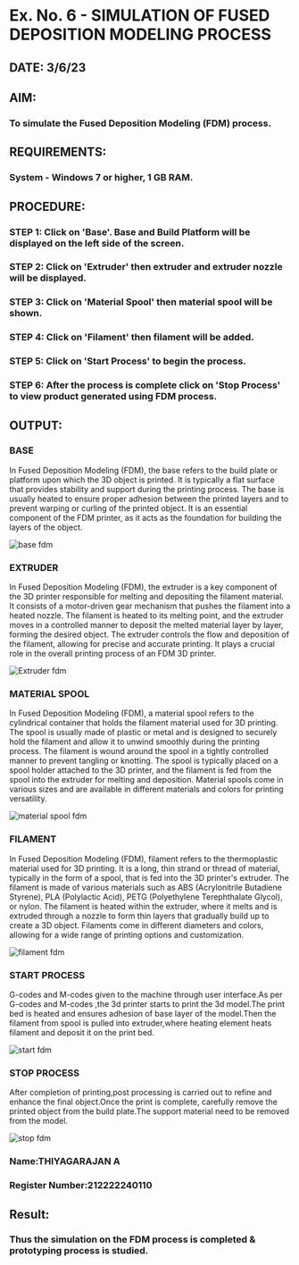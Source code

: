 # Ex. No. 6 - SIMULATION OF FUSED DEPOSITION MODELING PROCESS

## DATE: 3/6/23
## AIM:
### To simulate the Fused Deposition Modeling (FDM) process.

## REQUIREMENTS:
### System - Windows 7 or higher, 1 GB RAM.

## PROCEDURE:
### STEP 1: Click on 'Base'. Base and Build Platform will be displayed on the left side of the screen.
### STEP 2: Click on 'Extruder' then extruder and extruder nozzle will be displayed.
### STEP 3: Click on 'Material Spool' then material spool will be shown.
### STEP 4: Click on 'Filament' then filament will be added.
### STEP 5: Click on 'Start Process' to begin the process.
### STEP 6: After the process is complete click on 'Stop Process' to view product generated using FDM process.

## OUTPUT:
### BASE
In Fused Deposition Modeling (FDM), the base refers to the build plate or platform upon which the 3D object is printed. It is typically a flat surface that provides stability and support during the printing process. The base is usually heated to ensure proper adhesion between the printed layers and to prevent warping or curling of the printed object. It is an essential component of the FDM printer, as it acts as the foundation for building the layers of the object.

![base fdm](https://github.com/Saravana-kumar369/Ex.-No---6.-SIMULATION-OF-FUSED-DEPOSITION-MODELING-PROCESS/assets/117925254/598f3204-c419-478a-99c0-ec5dd0546517)


### EXTRUDER
In Fused Deposition Modeling (FDM), the extruder is a key component of the 3D printer responsible for melting and depositing the filament material. It consists of a motor-driven gear mechanism that pushes the filament into a heated nozzle. The filament is heated to its melting point, and the extruder moves in a controlled manner to deposit the melted material layer by layer, forming the desired object. The extruder controls the flow and deposition of the filament, allowing for precise and accurate printing. It plays a crucial role in the overall printing process of an FDM 3D printer.


![Extruder fdm](https://github.com/Saravana-kumar369/Ex.-No---6.-SIMULATION-OF-FUSED-DEPOSITION-MODELING-PROCESS/assets/117925254/21c97800-3847-4873-a355-c9c449833238)


### MATERIAL SPOOL
In Fused Deposition Modeling (FDM), a material spool refers to the cylindrical container that holds the filament material used for 3D printing. The spool is usually made of plastic or metal and is designed to securely hold the filament and allow it to unwind smoothly during the printing process. The filament is wound around the spool in a tightly controlled manner to prevent tangling or knotting. The spool is typically placed on a spool holder attached to the 3D printer, and the filament is fed from the spool into the extruder for melting and deposition. Material spools come in various sizes and are available in different materials and colors for printing versatility.


![material spool fdm](https://github.com/Saravana-kumar369/Ex.-No---6.-SIMULATION-OF-FUSED-DEPOSITION-MODELING-PROCESS/assets/117925254/b8f059ba-1928-4581-aa42-a9b8c8911200)


### FILAMENT

In Fused Deposition Modeling (FDM), filament refers to the thermoplastic material used for 3D printing. It is a long, thin strand or thread of material, typically in the form of a spool, that is fed into the 3D printer's extruder. The filament is made of various materials such as ABS (Acrylonitrile Butadiene Styrene), PLA (Polylactic Acid), PETG (Polyethylene Terephthalate Glycol), or nylon. The filament is heated within the extruder, where it melts and is extruded through a nozzle to form thin layers that gradually build up to create a 3D object. Filaments come in different diameters and colors, allowing for a wide range of printing options and customization.


![filament fdm](https://github.com/Saravana-kumar369/Ex.-No---6.-SIMULATION-OF-FUSED-DEPOSITION-MODELING-PROCESS/assets/117925254/216889f5-ea0b-4de6-9d99-a167bb16d01c)


###  START PROCESS
G-codes and M-codes given to the machine through user interface.As per G-codes and M-codes ,the 3d printer starts to print the 3d model.The print bed is heated and ensures adhesion of base layer of the model.Then the  filament from spool is pulled into extruder,where heating element heats filament and deposit it on the print bed.


![start fdm](https://github.com/Saravana-kumar369/Ex.-No---6.-SIMULATION-OF-FUSED-DEPOSITION-MODELING-PROCESS/assets/117925254/7cd4b513-0325-4c19-acec-eeff0f109f80)


### STOP PROCESS
After completion of printing,post processing is carried out to refine and enhance the final object.Once the print is complete, carefully remove the printed object from the build plate.The support material need to be removed from the model.


![stop fdm](https://github.com/Saravana-kumar369/Ex.-No---6.-SIMULATION-OF-FUSED-DEPOSITION-MODELING-PROCESS/assets/117925254/5d64738a-cdb6-4e61-a1f9-8415dfb06f4e)




### Name:THIYAGARAJAN A
### Register Number:212222240110

## Result:
### Thus the simulation on the FDM process is completed & prototyping process is studied.

